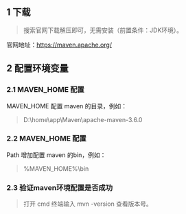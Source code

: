 
## 1 下载

> 搜索官网下载解压即可，无需安装（前置条件：JDK环境）。

官网地址：https://maven.apache.org/

## 2 配置环境变量

### 2.1 MAVEN_HOME 配置

MAVEN_HOME 配置 maven 的目录，例如：

> D:\home\app\Maven\apache-maven-3.6.0

### 2.2 MAVEN_HOME 配置

Path 增加配置 maven 的bin，例如：

> %MAVEN_HOME%\bin

### 2.3 验证maven环境配置是否成功

> 打开 cmd 终端输入 mvn -version 查看版本号。




